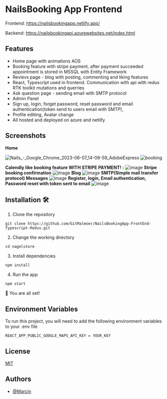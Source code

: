 
# NailsBooking App Frontend
Frontend: https://nailsbookingapp.netlify.app/

Backend: https://nailsbookingapi.azurewebsites.net/index.html

## Features
- Home page with animations AOS
- Booking feature with stripe payment, after payment succeeded appointment is stored in MSSQL with Entity Framework
- Revievs page - blog with posting, commenting and liking features
- React, Typescript used in frontend. Communication with api with redux RTK toolkit mutations and querries
- Ask question page - sending email with SMTP protocol
- Admin Panel
- Sign up, login, forget password, reset password and email authentication(token send to users email with SMTP), 
- Profile editing, Avatar change
- All hosted and deployed on azure and netlify
## Screenshots
**Home**

![Nails_-_Google_Chrome_2023-06-07_14-09-59_AdobeExpress](https://github.com/GitMalmoer/NailsBookingApp-FrontEnd-Typescript-Redux/assets/113827015/b72dd1ad-78be-48a8-bca4-c71b60ffd9e6)
![booking](https://github.com/GitMalmoer/NailsBookingApp-FrontEnd-Typescript-Redux/assets/113827015/07d77ab6-e06d-4d18-9d8e-3c14e8b706d9)

**Calendly like booking feature WITH STRIPE PAYMENT! :**
![image](https://github.com/GitMalmoer/NailsBookingApp-FrontEnd-Typescript-Redux/assets/113827015/dab8fc43-e696-4372-b8ad-7061424c80d1)
**Stripe booking confirmation**
![image](https://github.com/GitMalmoer/NailsBookingApp-FrontEnd-Typescript-Redux/assets/113827015/298b8e43-756a-4a1c-901b-7b2ac751b9c0)
**Blog**
![image](https://github.com/GitMalmoer/NailsBookingApp-FrontEnd-Typescript-Redux/assets/113827015/0350bc52-409d-4a36-aae5-a272934a85dd)
**SMTP(Simple mail transfer protocol) Messages**
![image](https://github.com/GitMalmoer/NailsBookingApp-FrontEnd-Typescript-Redux/assets/113827015/6eb924cc-c0af-48a5-8404-1e86d5544fb2)
**Register, login, Email authentication, Password reset with token sent to email**
![image](https://github.com/GitMalmoer/NailsBookingApp-FrontEnd-Typescript-Redux/assets/113827015/862015d3-fd01-40ba-b327-ba181d47a81c)

## Installation 🛠️
1. Clone the repository

`git clone https://github.com/GitMalmoer/NailsBookingApp-FrontEnd-Typescript-Redux.git`

2. Change the working directory

`cd nagelstore`

3. Install dependencies

`npm install`

4. Run the app

`npm start`

🌟 You are all set!

    
## Environment Variables

To run this project, you will need to add the following environment variables to your .env file

`REACT_APP_PUBLIC_GOOGLE_MAPS_API_KEY = YOUR_KEY`



## License

[MIT](https://choosealicense.com/licenses/mit/)


## Authors

- [@Marcin](https://github.com/GitMalmoer)

